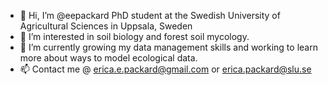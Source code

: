 - 👋 Hi, I’m @eepackard PhD student at the Swedish University of Agricultural Sciences in Uppsala, Sweden
- 👀 I’m interested in soil biology and forest soil mycology. 
- 🌱 I’m currently growing my data management skills and working to learn more about ways to model ecological data. 
- 📫 Contact me @ erica.e.packard@gmail.com or erica.packard@slu.se 

<!---
eepackard/eepackard is a ✨ special ✨ repository because its `README.md` (this file) appears on your GitHub profile.
You can click the Preview link to take a look at your changes.
--->
